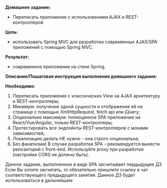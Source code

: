 <b>Домашнее задание:</b> 
- Переписать приложение с использованием AJAX и REST-контроллеров

<b>Цель:</b>
- использовать Spring MVC для разработки современных AJAX/SPA приложений c помощью Spring MVC.

<b>Результат:</b>
- современное приложение на стеке Spring.


<b>Описание/Пошаговая инструкция выполнения домашнего задания:</b>

<b>Необходимо:</b>
1. Переписать приложение с классических View на AJAX архитектуру и REST-контроллеры;
2. Минимум: получение одной сущности и отображение её на странице с помощью XmlHttpRequest, fetch api или jQuery;
3. Опционально максимум: полноценное SPA приложение на React/Vue/Angular, только REST-контроллеры;
4. Протестировать все эндпойнты REST-контроллеров с моками зависимостей;
5. Локализацию делать НЕ нужно - она строго опциональна;
6. Без фанатизма)
   В случае разработки SPA - рекомендуется вынести репозиторий с front-end. Используйте proxy при разработке (настройки CORS не должно быть).
   
Данное задание, выполненное в виде SPA засчитывает пердыдущее ДЗ
Если Вы хотите засчитать, то обязательно пришлите ссылку в чат соответствующего предыдущего занятия.
Данное ДЗ будет использоваться в дальнейшем